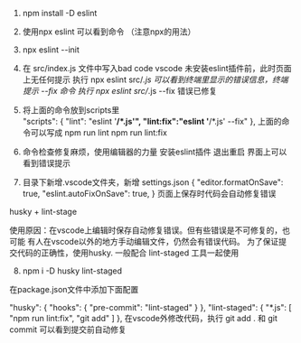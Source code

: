 1. npm install -D eslint
2. 使用npx eslint 可以看到命令 （注意npx的用法）
3. npx eslint --init
4. 在 src/index.js 文件中写入bad code
vscode 未安装eslint插件前，此时页面上无任何提示
执行  npx eslint src/*.js 可以看到终端里显示的错误信息，终端提示 --fix 命令
执行  npx eslint src/*.js --fix  错误已修复

5. 将上面的命令放到scripts里  
  "scripts": {
    "lint": "eslint '**/*.js'",
    "lint:fix":"eslint '**/*.js' --fix"
  },
  上面的命令可以写成
  npm run lint
  npm run lint:fix

6. 命令检查修复麻烦，使用编辑器的力量
安装eslint插件 退出重启  界面上可以看到错误提示

7. 目录下新增.vscode文件夹，新增 settings.json
{
    "editor.formatOnSave": true,
    "eslint.autoFixOnSave": true,
}
页面上保存时代码会自动修复错误


husky + lint-stage

使用原因：在vscode上编辑时保存自动修复错误。但有些错误是不可修复的，也可能
有人在vscode以外的地方手动编辑文件，仍然会有错误代码。
为了保证提交代码的正确性，使用husky. 一般配合 lint-staged 工具一起使用

8. npm i -D husky lint-staged

在package.json文件中添加下面配置

  "husky": {
    "hooks": {
      "pre-commit": "lint-staged"
    }
  },
  "lint-staged": {
    "*.js": [
      "npm run lint:fix",
      "git add"
    ]
  },
  在vscode外修改代码，执行 git add . 和 git commit 可以看到提交前自动修复